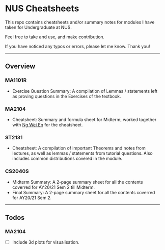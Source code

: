 # NUS Cheatsheets
This repo contains cheatsheets and/or summary notes for modules I have taken for Undergraduate at NUS.

Feel free to take and use, and make contribution.

If you have noticed any typos or errors, please let me know. Thank you!

-----
## Overview
### MA1101R
- Exercise Question Summary: A compilation of Lemmas / statements left as proving questions in the Exercises of the textbook.

### MA2104
- Cheatsheet: Summary and formula sheet for Midterm, worked together
  with [Ng Wei En](https://github.com/wei2912) for the cheatsheet.


### ST2131
- Cheatsheet: A compilation of important Theorems and notes from lectures, as well as lemmas / statements from tutorial questions. Also includes common distributions covered in the module.

### CS2040S
- Midterm Summary: A 2-page summary sheet for all the contents coverred for AY20/21 Sem 2 till Midterm.
- Final Summary: A 2-page summary sheet for all the contents coverred for AY20/21 Sem 2.

-----
## Todos
### MA2104
- [ ] Include 3d plots for visualisation.
